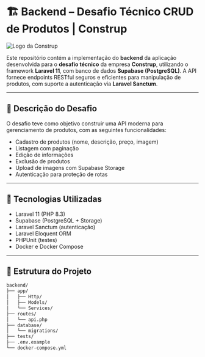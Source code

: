# 🏗️ Backend – Desafio Técnico CRUD de Produtos | Construp

![Logo da Construp](https://www.construp.com.br/img/new-logo.bdeb3a22.png)

Este repositório contém a implementação do **backend** da aplicação desenvolvida para o **desafio técnico** da empresa **Construp**, utilizando o framework **Laravel 11**, com banco de dados **Supabase (PostgreSQL)**. A API fornece endpoints RESTful seguros e eficientes para manipulação de produtos, com suporte a autenticação via **Laravel Sanctum**.

---

## 📌 Descrição do Desafio

O desafio teve como objetivo construir uma API moderna para gerenciamento de produtos, com as seguintes funcionalidades:

- Cadastro de produtos (nome, descrição, preço, imagem)
- Listagem com paginação
- Edição de informações
- Exclusão de produtos
- Upload de imagens com Supabase Storage
- Autenticação para proteção de rotas

---

## 🧰 Tecnologias Utilizadas

- Laravel 11 (PHP 8.3)
- Supabase (PostgreSQL + Storage)
- Laravel Sanctum (autenticação)
- Laravel Eloquent ORM
- PHPUnit (testes)
- Docker e Docker Compose

---

## 📁 Estrutura do Projeto

```bash
backend/
├── app/
│   ├── Http/
│   ├── Models/
│   └── Services/
├── routes/
│   └── api.php
├── database/
│   └── migrations/
├── tests/
├── .env.example
└── docker-compose.yml
